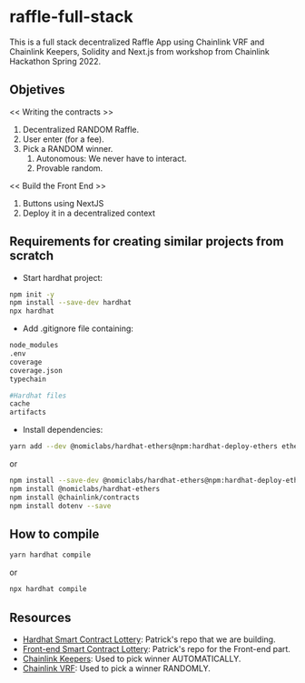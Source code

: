 # raffle-full-stack

This is a full stack decentralized Raffle App using Chainlink VRF and Chainlink Keepers, Solidity and Next.js from workshop from Chainlink Hackathon Spring 2022.

## Objetives

<< Writing the contracts >>
1. Decentralized RANDOM Raffle.
2. User enter (for a fee).
3. Pick a RANDOM winner.
    1. Autonomous: We never have to interact.
    2. Provable random.

<< Build the Front End >>
1. Buttons using NextJS
2. Deploy it in a decentralized context

## Requirements for creating similar projects from scratch
- Start hardhat project:
```bash
npm init -y
npm install --save-dev hardhat
npx hardhat
```
- Add .gitignore file containing:
```bash
node_modules
.env
coverage
coverage.json
typechain

#Hardhat files
cache
artifacts
```

- Install dependencies:
```bash
yarn add --dev @nomiclabs/hardhat-ethers@npm:hardhat-deploy-ethers ethers @nomiclabs/hardhat-etherscan @nomiclabs/hardhat-waffle chai ethereum-waffle hardhat hardhat-contract-sizer hardhat-deploy hardhat-gas-reporter prettier prettier-plugin-solidity solhint solidity-coverage dotenv @chainlink/contracts
```
or
```bash
npm install --save-dev @nomiclabs/hardhat-ethers@npm:hardhat-deploy-ethers ethers
npm install @nomiclabs/hardhat-ethers
npm install @chainlink/contracts
npm install dotenv --save
```

## How to compile
```bash
yarn hardhat compile
```
or
```bash
npx hardhat compile
```

## Resources 
- [Hardhat Smart Contract Lottery](https://github.com/PatrickAlphaC/hardhat-smartcontract-lottery-fcc): Patrick's repo that we are building.
- [Front-end Smart Contract Lottery](https://github.com/smartcontractkit/full-blockchain-solidity-course-js#lesson-10-nextjs-smart-contract-lottery-full-stack--front-end): Patrick's repo for the Front-end part.
- [Chainlink Keepers](https://docs.chain.link/docs/chainlink-keepers/introduction/): Used to pick winner AUTOMATICALLY.
- [Chainlink VRF](https://docs.chain.link/docs/get-a-random-number/): Used to pick a winner RANDOMLY.